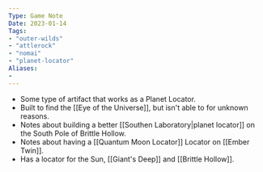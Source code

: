 ```yaml
---
Type: Game Note
Date: 2023-01-14
Tags:
- "outer-wilds"
- "attlerock"
- "nomai"
- "planet-locator"
Aliases:
- 
---
```

- Some type of artifact that works as a Planet Locator.
- Built to find the [[Eye of the Universe]], but isn't able to for unknown reasons.
- Notes about building a better [[Southen Laboratory|planet locator]] on the South Pole of Brittle Hollow.
- Notes about having a [[Quantum Moon Locator]] Locator on [[Ember Twin]].
- Has a locator for the Sun, [[Giant's Deep]] and [[Brittle Hollow]].